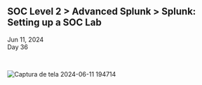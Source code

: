 <h2> SOC Level 2 > Advanced Splunk > Splunk: Setting up a SOC Lab</h2>

Jun 11, 2024 <br>
Day 36 <br>

<br>

![Captura de tela 2024-06-11 194714](https://github.com/user-attachments/assets/76811d60-05a2-437b-badd-c1e722d7daf8)
